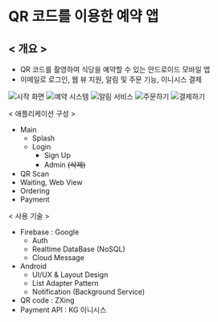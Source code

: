 # QR 코드를 이용한 예약 앱


## < 개요 >

- QR 코드를 촬영하여 식당을 예약할 수 있는 안드로이드 모바일 앱
- 이메일로 로그인, 웹 뷰 지원, 알림 및 주문 기능, 이니시스 결제

![시작 화면](C:\Users\user\Desktop\메인.jpg)
![예약 시스템](C:/Users/user/Desktop/예약.jpg)
![알림 서비스](C:/Users/user/Desktop/알림.jpg)
![주문하기](C:/Users/user/Desktop/주문.jpg)
![결제하기](C:/Users/user/Desktop/결제.jpg)


< 애플리케이션 구성 >

- Main
    - Splash
    - Login
        - Sign Up
        - Admin ~~(삭제)~~
- QR Scan
- Waiting, Web View
- Ordering
- Payment


< 사용 기술 >

- Firebase : Google
    - Auth
    - Realtime DataBase (NoSQL)
    - Cloud Message
- Android
    - UI/UX & Layout Design
    - List Adapter Pattern
    - Notification (Background Service)
- QR code : ZXing
- Payment API : KG 이니시스
